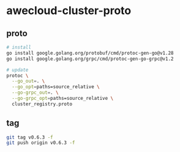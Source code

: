 # awecloud-cluster-proto

## proto

```bash
# install
go install google.golang.org/protobuf/cmd/protoc-gen-go@v1.28
go install google.golang.org/grpc/cmd/protoc-gen-go-grpc@v1.2

# update
protoc \
  --go_out=. \
  --go_opt=paths=source_relative \
  --go-grpc_out=. \
  --go-grpc_opt=paths=source_relative \
  cluster_registry.proto
```

## tag

```bash
git tag v0.6.3 -f
git push origin v0.6.3 -f
```
